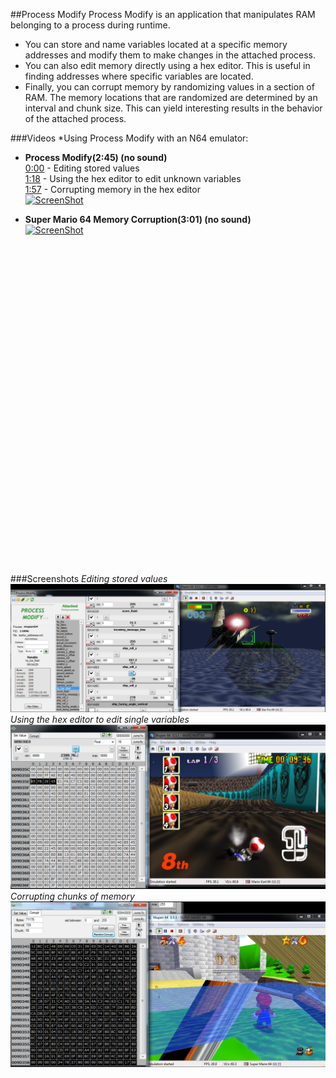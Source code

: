 ##Process Modify
Process Modify is an application that manipulates RAM belonging to a process during runtime.

* You can store and name variables located at a specific memory addresses and modify them to make changes in the attached process.
* You can also edit memory directly using a hex editor. This is useful in finding addresses where specific variables are located.
* Finally, you can corrupt memory by randomizing values in a section of RAM. The memory locations that are randomized are determined by an interval and chunk size. This can yield interesting results in the behavior of the attached process.

###Videos
*Using Process Modify with an N64 emulator:<br>

* **Process Modify(2:45) (no sound)**<br>
[0:00](http://www.youtube.com/watch?v=SKN5lbidbXc) - Editing stored values <br>
[1:18](http://www.youtube.com/watch?v=SKN5lbidbXc&t=1m18s) - Using the hex editor to edit unknown variables <br>
[1:57](http://www.youtube.com/watch?v=SKN5lbidbXc&t=1m57s) - Corrupting memory in the hex editor <br>
[![ScreenShot](http://img.youtube.com/vi/SKN5lbidbXc/0.jpg)](https://www.youtube.com/watch?v=SKN5lbidbXc)

* **Super Mario 64 Memory Corruption(3:01) (no sound)**<br>
[![ScreenShot](http://img.youtube.com/vi/AclNAJOJo1o/0.jpg)](https://www.youtube.com/watch?v=AclNAJOJo1o)

<iframe width="854" height="510" src="" frameborder="0" allowfullscreen></iframe>

###Screenshots
*Editing stored values*
![Alt text](SCREENSHOTS/pm0.png?raw=true "Screenshot 1")<br>
*Using the hex editor to edit single variables*
![Alt text](SCREENSHOTS/pm2.png?raw=true "Screenshot 2")<br>
*Corrupting chunks of memory*
![Alt text](SCREENSHOTS/pm3.png?raw=true "Screenshot 3")

